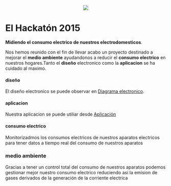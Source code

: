 <p align="center">
  <a href="http://elhackaton.com"><img src="http://josejuansanchez.github.io/images/logo_elhackaton.png" /></a>
</p>

El Hackatón 2015
===========

**Midiendo el consumo electrico de nuestros electrodomesticos**.

Nos hemos reunido con el fin de llevar acabo un proyecto destinado a mejorar el **medio ambiente** ayudandonos a reducir el **consumo electrico** en nuestros hogares.Tanto el **diseño** electronico como la **aplicacion** se ha cuidado al maximo.

#### diseño
El diseño electronico se puede observar en [Diagrama electronico](https://github.com/elhackaton/elhackaton-2015-equipo-06/diagrama.pdf).   

#### aplicacion
Nuestra aplicacion se puede utiliar desde [Aplicación](http://hackaton.sinacritud.com)


#### consumo electrico
Monitorizadmos los consumos electricos de nuestros aparatos electricos para tener datos a tiempo real del consumo de nuestros aparatos

### medio ambiente
Gracias a tener un control total del consumo de nuestros aparatos podemos gestionar mejor nuestro consumo electrico reduciendo así la emision de gases derivados de la generación de la corriente electrica
